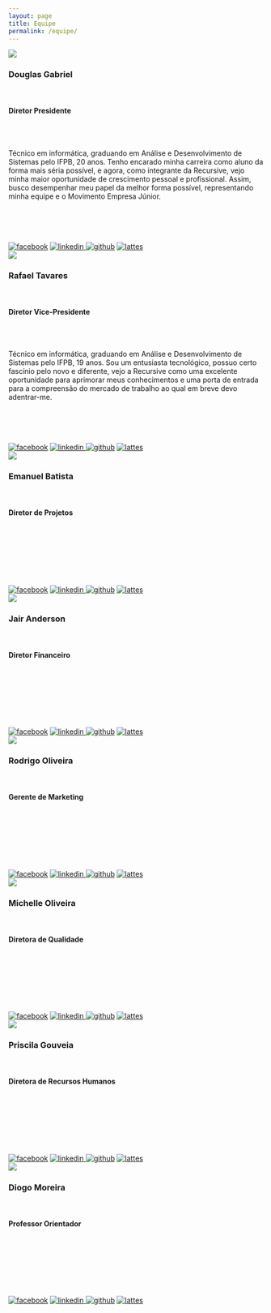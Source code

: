 ```yaml
---
layout: page
title: Equipe
permalink: /equipe/
---
```


<link href="../css/equipe.css" rel="stylesheet" type="text/css">

<div class="membro">
	<img src="../images/DouglasGabriel.jpg">
	<h3>Douglas Gabriel</h3><br>
	<h4>Diretor Presidente</h4><br><br>
	<p>Técnico em informática, graduando em Análise e Desenvolvimento de Sistemas pelo IFPB, 20 anos. Tenho encarado minha carreira como aluno da forma mais séria possível, e agora, como integrante da Recursive, vejo minha maior oportunidade de crescimento pessoal e profissional. Assim, busco desempenhar meu papel da melhor forma possível, representando minha equipe e o Movimento Empresa Júnior.</p><br><br><br><br>
	<div class="contato">
		<a href="https://www.facebook.com/douglas.gabriel.18"><img src="../images/facebookicon.png" title="facebook"></a>
		<a href="http://br.linkedin.com/pub/douglas-gabriel/a4/618/574/"><img src="../images/linkedinicon.png" title="linkedin">	</a>
		<a href="https://github.com/douglasgabriel"><img src="../images/githubicon.png" title="github"></a>
		<a href="http://lattes.cnpq.br/4795800104755832"><img src="../images/lattesicon.png" title="lattes"></a>
	</div>
</div>
<div class="membro">
	<img src="../images/Rafael.jpg">
	<h3>Rafael Tavares</h3><br>
	<h4>Diretor Vice-Presidente</h4><br><br>
	<p>Técnico em informática, graduando em Análise e Desenvolvimento de Sistemas pelo IFPB, 19 anos. Sou um entusiasta tecnológico, possuo certo fascínio pelo novo e diferente, vejo a Recursive como uma excelente oportunidade para aprimorar meus conhecimentos e uma porta de entrada para a compreensão do mercado de trabalho ao qual em breve devo adentrar-me.</p><br><br><br><br>
	<div class="contato">
		<a href="https://www.facebook.com/rafael.tavares.39108"><img src="../images/facebookicon.png" title="facebook"></a>
		<a href="https://br.linkedin.com/in/rafaeltavaresrufino"><img src="../images/linkedinicon.png" title="linkedin">	</a>
		<a href="https://github.com/RafaelTavares95"><img src="../images/githubicon.png" title="github"></a>
		<a href="http://lattes.cnpq.br/8176149897778161"><img src="../images/lattesicon.png" title="lattes"></a>
	</div>
</div>
<div class="membro">
	<img src="../images/emanuel.jpg">
	<h3>Emanuel Batista</h3><br>
	<h4>Diretor de Projetos</h4><br><br>
	<p></p><br><br><br><br>
	<div class="contato">
		<a href=""><img src="../images/facebookicon.png" title="facebook"></a>
		<a href=""><img src="../images/linkedinicon.png" title="linkedin">	</a>
		<a href=""><img src="../images/githubicon.png" title="github"></a>
		<a href=""><img src="../images/lattesicon.png" title="lattes"></a>
	</div>
</div>
<div class="membro">
	<img src="../images/Jair.jpg">
	<h3>Jair Anderson</h3><br>
	<h4>Diretor Financeiro</h4><br><br>
	<p></p><br><br><br><br>
	<div class="contato">
		<a href=""><img src="../images/facebookicon.png" title="facebook"></a>
		<a href=""><img src="../images/linkedinicon.png" title="linkedin">	</a>
		<a href=""><img src="../images/githubicon.png" title="github"></a>
		<a href=""><img src="../images/lattesicon.png" title="lattes"></a>
	</div>
</div>
<div class="membro">
	<img src="../images/rodrigo.jpg">
	<h3>Rodrigo Oliveira</h3><br>
	<h4>Gerente de Marketing</h4><br><br>
	<p></p><br><br><br><br>
	<div class="contato">
		<a href=""><img src="../images/facebookicon.png" title="facebook"></a>
		<a href=""><img src="../images/linkedinicon.png" title="linkedin">	</a>
		<a href=""><img src="../images/githubicon.png" title="github"></a>
		<a href=""><img src="../images/lattesicon.png" title="lattes"></a>
	</div>
</div>
<div class="membro">
	<img src="../images/Michelle.jpg">
	<h3>Michelle Oliveira</h3><br>
	<h4>Diretora de Qualidade</h4><br><br>
	<p></p><br><br><br><br>
	<div class="contato">
		<a href=""><img src="../images/facebookicon.png" title="facebook"></a>
		<a href=""><img src="../images/linkedinicon.png" title="linkedin">	</a>
		<a href=""><img src="../images/githubicon.png" title="github"></a>
		<a href=""><img src="../images/lattesicon.png" title="lattes"></a>
	</div>
</div>
<div class="membro">
	<img src="../images/Priscila.jpg">
	<h3>Priscila Gouveia</h3><br>
	<h4>Diretora de Recursos Humanos</h4><br><br>
	<p></p><br><br><br><br>
	<div class="contato">
		<a href=""><img src="../images/facebookicon.png" title="facebook"></a>
		<a href=""><img src="../images/linkedinicon.png" title="linkedin">	</a>
		<a href=""><img src="../images/githubicon.png" title="github"></a>
		<a href=""><img src="../images/lattesicon.png" title="lattes"></a>
	</div>
</div>
<div class="membro">
	<img src="../images/Diogo.jpg">
	<h3>Diogo Moreira</h3><br>
	<h4>Professor Orientador</h4><br><br>
	<p></p><br><br><br><br>
	<div class="contato">
		<a href=""><img src="../images/facebookicon.png" title="facebook"></a>
		<a href=""><img src="../images/linkedinicon.png" title="linkedin">	</a>
		<a href=""><img src="../images/githubicon.png" title="github"></a>
		<a href=""><img src="../images/lattesicon.png" title="lattes"></a>
	</div>
</div>
